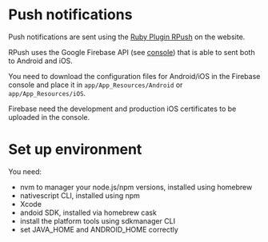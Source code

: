 # Push notifications

Push notifications are sent using the [Ruby Plugin RPush](https://github.com/rpush/rpush) on the website.

RPush uses the Google Firebase API (see [console](https://console.firebase.google.com)) that is able to sent both to Android and iOS. 

You need to download the configuration files for Android/iOS in the Firebase console and place it in `app/App_Resources/Android` or `app/App_Resources/iOS`.

Firebase need the development and production iOS certificates to be uploaded in the console.

# Set up environment

You need:
- nvm to manager your node.js/npm versions, installed using homebrew
- nativescript CLI, installed using npm
- Xcode
- andoid SDK, installed via homebrew cask
- install the platform tools using sdkmanager CLI
- set JAVA_HOME and ANDROID_HOME correctly